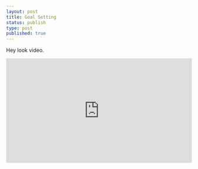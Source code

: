 ```yaml
---
layout: post
title: Goal Setting
status: publish
type: post
published: true
---
```


Hey look video.

<style>.embed-container { position: relative; padding-bottom: 56.25%; height: 0; overflow: hidden; max-width: 100%; } .embed-container iframe, .embed-container object, .embed-container embed { position: absolute; top: 0; left: 0; width: 100%; height: 100%; }</style><div class='embed-container'><iframe src='https://www.youtube.com/embed/dON0m7oQFv8' frameborder='0' allowfullscreen></iframe></div>
